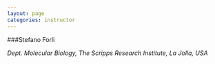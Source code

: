 ```yaml
---
layout: page
categories: instructor
---
```


###Stefano Forli

*Dept. Molecular Biology, The Scripps Research Institute, La Jolla, USA*